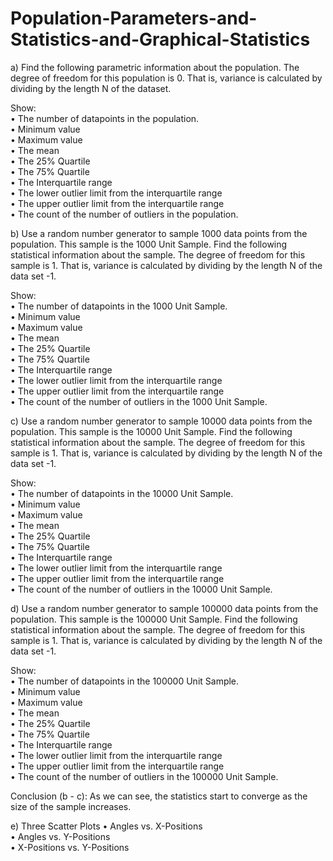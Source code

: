 # Population-Parameters-and-Statistics-and-Graphical-Statistics

a)	Find the following parametric information about the population. The degree of freedom for this population is 0. That is, variance is calculated by dividing by the length N of the dataset.

Show: <br />
•	The number of datapoints in the population. <br />
•	Minimum value <br />
•	Maximum value <br />
•	The mean <br />
•	The 25% Quartile <br />
•	The 75% Quartile <br />
•	The Interquartile range <br />
•	The lower outlier limit from the interquartile range <br />
•	The upper outlier limit from the interquartile range <br />
•	The count of the number of outliers in the population. <br />

b)	Use a random number generator to sample 1000 data points from the population. This sample is the 1000 Unit Sample. Find the following statistical information about the sample. The degree of freedom for this sample is 1. That is, variance is calculated by dividing by the length N of the data set -1.

Show: <br />
•	The number of datapoints in the 1000 Unit Sample. <br />
•	Minimum value <br />
•	Maximum value <br />
•	The mean <br />
•	The 25% Quartile <br />
•	The 75% Quartile <br />
•	The Interquartile range <br />
•	The lower outlier limit from the interquartile range <br />
•	The upper outlier limit from the interquartile range <br />
•	The count of the number of outliers in the 1000 Unit Sample. <br />

c)	Use a random number generator to sample 10000 data points from the population. This sample is the 10000 Unit Sample. Find the following statistical information about the sample. The degree of freedom for this sample is 1. That is, variance is calculated by dividing by the length N of the data set -1.

Show: <br />
•	The number of datapoints in the 10000 Unit Sample. <br />
•	Minimum value <br />
•	Maximum value <br />
•	The mean <br />
•	The 25% Quartile <br />
•	The 75% Quartile <br />
•	The Interquartile range <br />
•	The lower outlier limit from the interquartile range <br />
•	The upper outlier limit from the interquartile range <br />
•	The count of the number of outliers in the 10000 Unit Sample. <br />

d)	Use a random number generator to sample 100000 data points from the population. This sample is the 100000 Unit Sample. Find the following statistical information about the sample. The degree of freedom for this sample is 1. That is, variance is calculated by dividing by the length N of the data set -1.

Show: <br />
•	The number of datapoints in the 100000 Unit Sample. <br />
•	Minimum value <br />
•	Maximum value <br />
•	The mean <br />
•	The 25% Quartile <br />
•	The 75% Quartile <br />
•	The Interquartile range <br />
•	The lower outlier limit from the interquartile range <br />
•	The upper outlier limit from the interquartile range <br />
•	The count of the number of outliers in the 100000 Unit Sample. <br />

Conclusion (b - c):
As we can see, the statistics start to converge as the size of the sample increases.

e) Three Scatter Plots
•	Angles vs. X-Positions <br />
•	Angles vs. Y-Positions <br />
•	X-Positions vs. Y-Positions <br />
